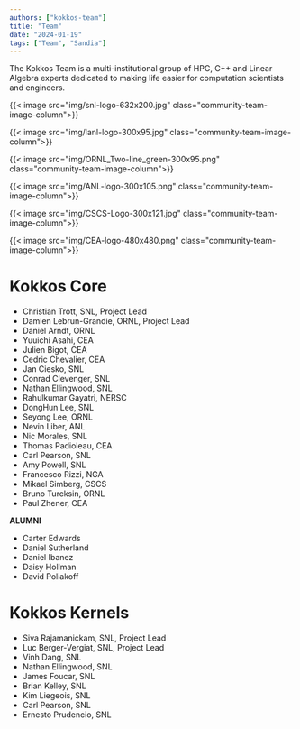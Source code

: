 ```yaml
---
authors: ["kokkos-team"]
title: "Team"
date: "2024-01-19"
tags: ["Team", "Sandia"]
---
```


The Kokkos Team is a multi-institutional group of HPC, C++ and Linear Algebra experts dedicated to making life easier for computation scientists and engineers.

{{< image src="img/snl-logo-632x200.jpg" class="community-team-image-column">}}

{{< image src="img/lanl-logo-300x95.jpg" class="community-team-image-column">}}

{{< image src="img/ORNL_Two-line_green-300x95.png" class="community-team-image-column">}}

{{< image src="img/ANL-logo-300x105.png" class="community-team-image-column">}}

{{< image src="img/CSCS-Logo-300x121.jpg" class="community-team-image-column">}}

{{< image src="img/CEA-logo-480x480.png" class="community-team-image-column">}}

# Kokkos Core

- Christian Trott, SNL, Project Lead
- Damien Lebrun-Grandie, ORNL, Project Lead
- Daniel Arndt, ORNL
- Yuuichi Asahi, CEA
- Julien Bigot, CEA
- Cedric Chevalier, CEA
- Jan Ciesko, SNL
- Conrad Clevenger, SNL
- Nathan Ellingwood, SNL
- Rahulkumar Gayatri, NERSC
- DongHun Lee, SNL
- Seyong Lee, ORNL
- Nevin Liber, ANL
- Nic Morales, SNL
- Thomas Padioleau, CEA
- Carl Pearson, SNL
- Amy Powell, SNL
- Francesco Rizzi, NGA
- Mikael Simberg, CSCS
- Bruno Turcksin, ORNL
- Paul Zhener, CEA


**ALUMNI**

- Carter Edwards
- Daniel Sutherland
- Daniel Ibanez
- Daisy Hollman
- David Poliakoff

# Kokkos Kernels

- Siva Rajamanickam, SNL, Project Lead
- Luc Berger-Vergiat, SNL, Project Lead
- Vinh Dang, SNL
- Nathan Ellingwood, SNL
- James Foucar, SNL
- Brian Kelley, SNL
- Kim Liegeois, SNL
- Carl Pearson, SNL
- Ernesto Prudencio, SNL


<style>

    /* Align horizontally /community/team's image */
    .community-team-image-column {
        float: left;
        width: 16.666%; /* 100% / 6 figures = 16.666...% */
    }

</style>
